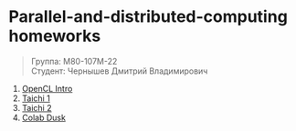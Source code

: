 # Parallel-and-distributed-computing homeworks
>Группа: М80-107М-22\
>Студент: Чернышев Дмитрий Владимирович

1. [OpenCL Intro](https://github.com/B3aRrrr/Parallel-and-distributed-computing-/blob/main/sinOpenCL.py)
2. [Taichi 1](https://github.com/B3aRrrr/Parallel-and-distributed-computing-/blob/main/randomNumbersGeneratorTaichi.py)
3. [Taichi 2](https://github.com/B3aRrrr/Parallel-and-distributed-computing-/blob/main/sinParallel.py)
4. [Colab Dusk](https://colab.research.google.com/drive/1brPiixMA1-Q_Xjh3QM3Zau0_ri54r0nC#scrollTo=ZRQGPiIKMegx)
